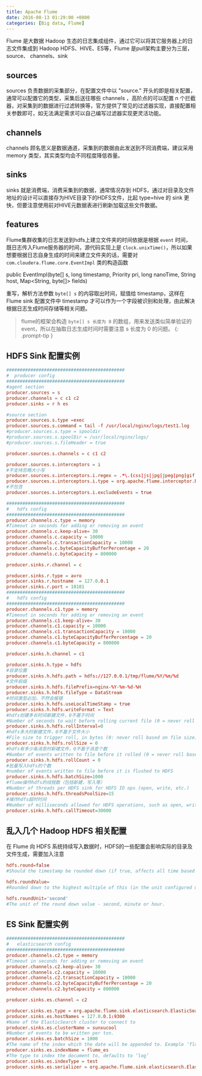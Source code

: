 ```yaml
---
title: Apache Flume
date: 2016-08-13 01:29:00 +0800
categories: [Big data, Flume]
---
```


Flume 是大数据 Hadoop 生态的日志集成组件，通过它可以将其它服务器上的日志文件集成到 Hadoop HDFS、HIVE、ES等，Flume 是pull架构主要分为三层，source、 channels、sink

## sources

sources 负责数据的采集部分，在配置文件中以 "source." 开头的即是相关配置，通常可以配置它的类型，采集后送往哪些 channels ，高阶点的可以配置 n 个拦截器，对采集到的数据进行过滤转换等，官方提供了常见的过滤器实现，直接配置相关参数即可，如无法满足需求可以自己编写过滤器实现更灵活功能。

## channels

channels 顾名思义是数据通道，采集到的数据由此发送到不同消费端，建议采用 memory 类型，其实类型均会不同程度降低吞量。

## sinks

sinks 就是消费端，消费采集到的数据，通常情况存到 HDFS，通过对目录及文件地址的设计可以直接存为HIVE目录下的HDFS文件，比起 type=hive 的 sink 更快，但要注意使用前对HIVE元数据表进行刷新加载这些文件数据。

## features

Flume集群收集的日志发送到hdfs上建立文件夹的时间依据是根据 `event` 时间，既日志传入Flume服务器的时间，源代码实现上是 `Clock.unixTime()`，所以如果想要根据日志自身生成的时间来建立文件夹的话，需要对 `com.cloudera.flume.core.EventImpl` 类的构造函数 

public EventImpl(byte[] s, long timestamp, Priority pri, long nanoTime, String host, Map<String, byte[]> fields)

重写，解析方法参数 `byte[] s` 的内容取出时间，赋值给 timestamp，这样在 Flume sink 配置文件中 timestamp 才可以作为一个字段被识别和处理，由此解决根据日志生成时间存储等相关问题。

> flume的框架会构造 `byte[] s 长度为 0` 的数组，用来发送类似简单验证的 event，所以在抽取日志生成时间时需要注意 s 长度为 0 的问题。
{: .prompt-tip }

## HDFS Sink 配置实例

```conf
############################################
#  producer config
############################################
#agent section
producer.sources = s
producer.channels = c c1 c2
producer.sinks = r h es

#source section
producer.sources.s.type =exec
producer.sources.s.command = tail -f /usr/local/nginx/logs/test1.log
#producer.sources.s.type = spooldir
#producer.sources.s.spoolDir = /usr/local/nginx/logs/
#producer.sources.s.fileHeader = true

producer.sources.s.channels = c c1 c2

producer.sources.s.interceptors = i
#不支持忽略大小写
producer.sources.s.interceptors.i.regex = .*\.(css|js|jpg|jpeg|png|gif|ico).*
producer.sources.s.interceptors.i.type = org.apache.flume.interceptor.RegexFilteringInterceptor$Builder
#不包含
producer.sources.s.interceptors.i.excludeEvents = true

############################################
#   hdfs config
############################################
producer.channels.c.type = memory
#Timeout in seconds for adding or removing an event
producer.channels.c.keep-alive= 30
producer.channels.c.capacity = 10000
producer.channels.c.transactionCapacity = 10000
producer.channels.c.byteCapacityBufferPercentage = 20
producer.channels.c.byteCapacity = 800000

producer.sinks.r.channel = c

producer.sinks.r.type = avro
producer.sinks.r.hostname  = 127.0.0.1
producer.sinks.r.port = 10101
############################################
#   hdfs config
############################################
producer.channels.c1.type = memory
#Timeout in seconds for adding or removing an event
producer.channels.c1.keep-alive= 30
producer.channels.c1.capacity = 10000
producer.channels.c1.transactionCapacity = 10000
producer.channels.c1.byteCapacityBufferPercentage = 20
producer.channels.c1.byteCapacity = 800000

producer.sinks.h.channel = c1

producer.sinks.h.type = hdfs
#目录位置
producer.sinks.h.hdfs.path = hdfs://127.0.0.1/tmp/flume/%Y/%m/%d
#文件前缀
producer.sinks.h.hdfs.filePrefix=nginx-%Y-%m-%d-%H
producer.sinks.h.hdfs.fileType = DataStream
#时间类型必加，不然会报错
producer.sinks.h.hdfs.useLocalTimeStamp = true
producer.sinks.h.hdfs.writeFormat = Text
#hdfs创建多长时间新建文件，0不基于时间
#Number of seconds to wait before rolling current file (0 = never roll based on time interval)
producer.sinks.h.hdfs.rollInterval=0
#hdfs多大时新建文件，0不基于文件大小
#File size to trigger roll, in bytes (0: never roll based on file size)
producer.sinks.h.hdfs.rollSize = 0
#hdfs有多少条消息时新建文件，0不基于消息个数
#Number of events written to file before it rolled (0 = never roll based on number of events)
producer.sinks.h.hdfs.rollCount = 0
#批量写入hdfs的个数
#number of events written to file before it is flushed to HDFS
producer.sinks.h.hdfs.batchSize=1000
#flume操作hdfs的线程数（包括新建，写入等）
#Number of threads per HDFS sink for HDFS IO ops (open, write, etc.)
producer.sinks.h.hdfs.threadsPoolSize=15
#操作hdfs超时时间
#Number of milliseconds allowed for HDFS operations, such as open, write, flush, close. This number should be increased if many HDFS timeout operations are occurring.
producer.sinks.h.hdfs.callTimeout=30000
```

## 乱入几个 Hadoop HDFS 相关配置

在 Flume 向 HDFS 系统持续写入数据时，HDFS的一些配置会影响实际的目录及文件生成，需要加入注意

```conf
hdfs.round=false
#Should the timestamp be rounded down (if true, affects all time based escape sequences except %t)

hdfs.roundValue=
#Rounded down to the highest multiple of this (in the unit configured using hdfs.roundUnit), less than current time.

hdfs.roundUnit='second'
#The unit of the round down value - second, minute or hour.
```

## ES Sink 配置实例

```conf
############################################
#   elasticsearch config
############################################
producer.channels.c2.type = memory
#Timeout in seconds for adding or removing an event
producer.channels.c2.keep-alive= 30
producer.channels.c2.capacity = 10000
producer.channels.c2.transactionCapacity = 10000
producer.channels.c2.byteCapacityBufferPercentage = 20
producer.channels.c2.byteCapacity = 800000

producer.sinks.es.channel = c2

producer.sinks.es.type = org.apache.flume.sink.elasticsearch.ElasticSearchSink
producer.sinks.es.hostNames = 127.0.0.1:9300
#Name of the ElasticSearch cluster to connect to
producer.sinks.es.clusterName = sunxucool
#Number of events to be written per txn.
producer.sinks.es.batchSize = 1000
#The name of the index which the date will be appended to. Example ‘flume’ -> ‘flume-yyyy-MM-dd’
producer.sinks.es.indexName = flume_es
#The type to index the document to, defaults to ‘log’
producer.sinks.es.indexType = test
producer.sinks.es.serializer = org.apache.flume.sink.elasticsearch.ElasticSearchLogStashEventSerializer
```